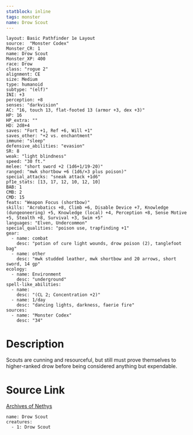 ```yaml
---
statblock: inline
tags: monster
name: Drow Scout
---
```

```statblock
layout: Basic Pathfinder 1e Layout
source:  "Monster Codex"
Monster_CR: 1
name: Drow Scout
Monster_XP: 400
race: Drow
class: "rogue 2"
alignment: CE
size: Medium
type: humanoid
subtype: "(elf)"
INI: +3
perception: +8
senses: "darkvision"
AC: "16, touch 13, flat-footed 13 (armor +3, dex +3)"
HP: 16
HP_extra: ""
HD: 2d8+4
saves: "Fort +1, Ref +6, Will +1"
saves_other: "+2 vs. enchantment"
immune: "sleep"
defensive_abilities: "evasion"
SR: 8
weak: "light blindness"
speed: "30 ft."
melee: "short sword +2 (1d6+1/19-20)"
ranged: "mwk shortbow +6 (1d6/×3 plus poison)"
special_attacks: "sneak attack +1d6"
pf1e_stats: [13, 17, 12, 10, 12, 10]
BAB: 1
CMB: 2
CMD: 15
feats: "Weapon Focus (shortbow)"
skills: "Acrobatics +8, Climb +6, Disable Device +7, Knowledge (dungeoneering) +5, Knowledge (local) +4, Perception +8, Sense Motive +5, Stealth +8, Survival +3, Swim +5"
languages: "Elven, Undercommon"
special_qualities: "poison use, trapfinding +1"
gear:
  - name: combat
    desc: "potion of cure light wounds, drow poison (2), tanglefoot bag"
  - name: other
    desc: "mwk studded leather, mwk shortbow and 20 arrows, short sword, 14 gp"
ecology:
  - name: Environment
    desc: "underground"
spell-like_abilities:
  - name:
    desc: "(CL 2; Concentration +2)"
  - name: 1/day
    desc: "dancing lights, darkness, faerie fire"
sources:
  - name: "Monster Codex"
    desc: "34"
```
# Description
Scouts are cunning and resourceful, but still must prove themselves to higher-ranked drow before being considered anything but expendable.
# Source Link
[Archives of Nethys](https://aonprd.com/MonsterDisplay.aspx?ItemName=Drow%20Scout)
```encounter-table
name: Drow Scout
creatures:
  - 1: Drow Scout
```
